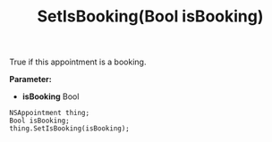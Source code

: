 ﻿---
uid: crmscript_ref_NSAppointment_SetIsBooking
title: SetIsBooking(Bool isBooking)
intellisense: NSAppointment.SetIsBooking
keywords: NSAppointment, GetIsBooking
so.topic: reference
---

True if this appointment is a booking.

**Parameter:** 
 - **isBooking** Bool

```crmscript
NSAppointment thing;
Bool isBooking;
thing.SetIsBooking(isBooking);
```

